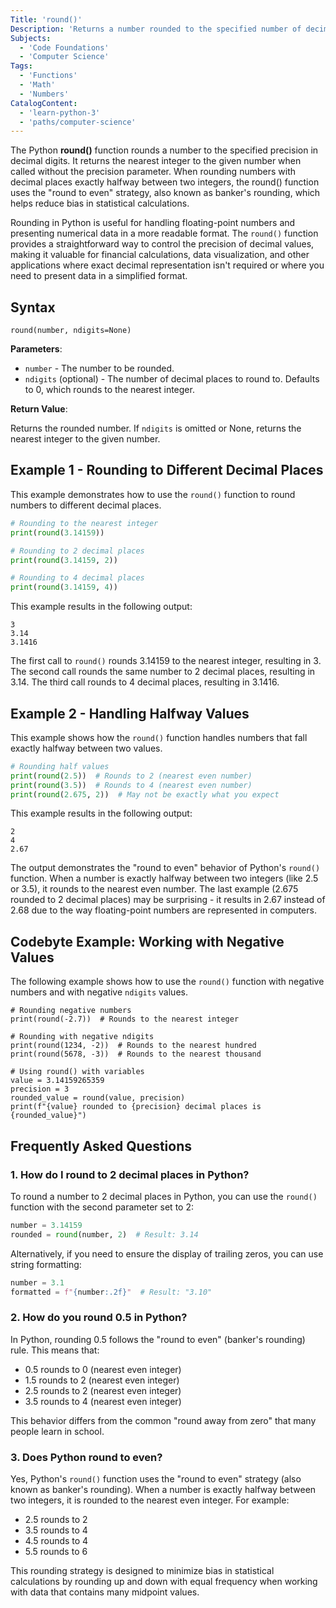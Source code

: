 ```yaml
---
Title: 'round()'
Description: 'Returns a number rounded to the specified number of decimal places'
Subjects:
  - 'Code Foundations'
  - 'Computer Science'
Tags:
  - 'Functions'
  - 'Math'
  - 'Numbers'
CatalogContent:
  - 'learn-python-3'
  - 'paths/computer-science'
---
```


The Python **round()** function rounds a number to the specified precision in decimal digits. It returns the nearest integer to the given number when called without the precision parameter. When rounding numbers with decimal places exactly halfway between two integers, the round() function uses the "round to even" strategy, also known as banker's rounding, which helps reduce bias in statistical calculations.

Rounding in Python is useful for handling floating-point numbers and presenting numerical data in a more readable format. The `round()` function provides a straightforward way to control the precision of decimal values, making it valuable for financial calculations, data visualization, and other applications where exact decimal representation isn't required or where you need to present data in a simplified format.

## Syntax

```pseudo
round(number, ndigits=None)
```

**Parameters**:

- `number` - The number to be rounded.
- `ndigits` (optional) - The number of decimal places to round to. Defaults to 0, which rounds to the nearest integer.

**Return Value**:

Returns the rounded number. If `ndigits` is omitted or None, returns the nearest integer to the given number.

## Example 1 - Rounding to Different Decimal Places

This example demonstrates how to use the `round()` function to round numbers to different decimal places.

```py
# Rounding to the nearest integer
print(round(3.14159))

# Rounding to 2 decimal places
print(round(3.14159, 2))

# Rounding to 4 decimal places
print(round(3.14159, 4))
```

This example results in the following output:

```shell
3
3.14
3.1416
```

The first call to `round()` rounds 3.14159 to the nearest integer, resulting in 3. The second call rounds the same number to 2 decimal places, resulting in 3.14. The third call rounds to 4 decimal places, resulting in 3.1416.

## Example 2 - Handling Halfway Values

This example shows how the `round()` function handles numbers that fall exactly halfway between two values.

```py
# Rounding half values
print(round(2.5))  # Rounds to 2 (nearest even number)
print(round(3.5))  # Rounds to 4 (nearest even number)
print(round(2.675, 2))  # May not be exactly what you expect
```

This example results in the following output:

```shell
2
4
2.67
```

The output demonstrates the "round to even" behavior of Python's `round()` function. When a number is exactly halfway between two integers (like 2.5 or 3.5), it rounds to the nearest even number. The last example (2.675 rounded to 2 decimal places) may be surprising - it results in 2.67 instead of 2.68 due to the way floating-point numbers are represented in computers.

## Codebyte Example: Working with Negative Values

The following example shows how to use the `round()` function with negative numbers and with negative `ndigits` values.

```codebyte/python
# Rounding negative numbers
print(round(-2.7))  # Rounds to the nearest integer

# Rounding with negative ndigits
print(round(1234, -2))  # Rounds to the nearest hundred
print(round(5678, -3))  # Rounds to the nearest thousand

# Using round() with variables
value = 3.14159265359
precision = 3
rounded_value = round(value, precision)
print(f"{value} rounded to {precision} decimal places is {rounded_value}")
```

## Frequently Asked Questions

### 1. How do I round to 2 decimal places in Python?

To round a number to 2 decimal places in Python, you can use the `round()` function with the second parameter set to 2:

```python
number = 3.14159
rounded = round(number, 2)  # Result: 3.14
```

Alternatively, if you need to ensure the display of trailing zeros, you can use string formatting:

```python
number = 3.1
formatted = f"{number:.2f}"  # Result: "3.10"
```

### 2. How do you round 0.5 in Python?

In Python, rounding 0.5 follows the "round to even" (banker's rounding) rule. This means that:
- 0.5 rounds to 0 (nearest even integer)
- 1.5 rounds to 2 (nearest even integer)
- 2.5 rounds to 2 (nearest even integer)
- 3.5 rounds to 4 (nearest even integer)

This behavior differs from the common "round away from zero" that many people learn in school.

### 3. Does Python round to even?

Yes, Python's `round()` function uses the "round to even" strategy (also known as banker's rounding). When a number is exactly halfway between two integers, it is rounded to the nearest even integer. For example:
- 2.5 rounds to 2
- 3.5 rounds to 4
- 4.5 rounds to 4
- 5.5 rounds to 6

This rounding strategy is designed to minimize bias in statistical calculations by rounding up and down with equal frequency when working with data that contains many midpoint values.
